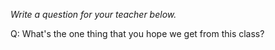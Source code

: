 _Write a question for your teacher below._

Q: What's the one thing that you hope we get from this class?
